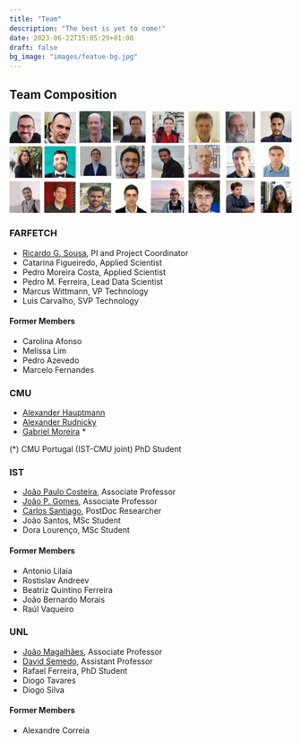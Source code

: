 ```yaml
---
title: "Team"
description: "The best is yet to come!"
date: 2023-06-22T15:05:29+01:00
draft: false
bg_image: "images/featue-bg.jpg"
---
```


## Team Composition 

![Farfetch Chat R&D Team](/images/ifetch_team.png)

### FARFETCH

- [Ricardo G. Sousa](http://rsousa.co), PI and Project Coordinator
- Catarina Figueiredo, Applied Scientist
- Pedro Moreira Costa, Applied Scientist
- Pedro M. Ferreira, Lead Data Scientist
- Marcus Wittmann, VP Technology
- Luis Carvalho, SVP Technology

#### Former Members

- Carolina Afonso
- Melissa Lim
- Pedro Azevedo
- Marcelo Fernandes

### CMU

- [Alexander Hauptmann](https://www.cs.cmu.edu/~alex/) 
- [Alexander Rudnicky](https://www.cs.cmu.edu/~air/)
- [Gabriel Moreira](https://welcome.isr.tecnico.ulisboa.pt/author/gmoreira/) *

(*) CMU Portugal (IST-CMU joint) PhD Student 

### IST

- [João Paulo Costeira](https://welcome.isr.tecnico.ulisboa.pt/author/joaopaulosalgadoarriscado/), Associate Professor
- [João P. Gomes](https://welcome.isr.tecnico.ulisboa.pt/author/joaopedrocastilhopereirasantos/), Associate Professor
- [Carlos Santiago](https://welcome.isr.tecnico.ulisboa.pt/author/carlosjorgemariz/), PostDoc Researcher
- João Santos, MSc Student
- Dora Lourenço, MSc Student

#### Former Members

- Antonio Lilaia
- Rostislav Andreev
- Beatriz Quintino Ferreira
- João Bernardo Morais
- Raúl Vaqueiro

### UNL

- [João Magalhães](http://ctp.di.fct.unl.pt/~jmag/), Associate Professor
- [David Semedo](https://davidsemedo.com/), Assistant Professor
- Rafael Ferreira, PhD Student
- Diogo Tavares
- Diogo Silva

#### Former Members

- Alexandre Correia

